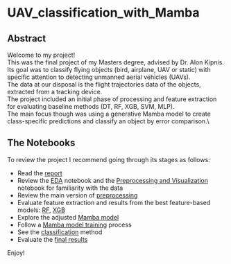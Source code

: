 # UAV_classification_with_Mamba

## Abstract

Welcome to my project!\
This was the final project of my Masters degree, advised by Dr. Alon Kipnis.\
Its goal was to classify flying objects (bird, airplane, UAV or static) with specific attention to detecting unmanned aerial vehicles (UAVs).\
The data at our disposal is the flight trajectories data of the objects, extracted from a tracking device.\
The project included an initial phase of processing and feature extraction for evaluating baseline methods (DT, RF, XGB, SVM, MLP).\
The main focus though was using a generative Mamba model to create class-specific predictions and classify an object by error comparison.\

## The Notebooks
To review the project I recommend going through its stages as follows:
- Read the [report](https://github.com/ayalaraanan/UAV_classification_with_Mamba/blob/main/Final_Project___UAV_classification_with_Mamba.pdf)
- Review the [EDA](https://github.com/ayalaraanan/UAV_classification_with_Mamba/blob/main/Basic%20EDA%20and%20Dataset%20Analysis%20-%20full.ipynb) notebook and the [Preprocessing and Visualization](https://github.com/ayalaraanan/UAV_classification_with_Mamba/blob/main/Preprocessing%20and%20Visualization%20-%20full.ipynb) notebook for familiarity with the data
- Review the main version of [preprocessing](https://github.com/ayalaraanan/UAV_classification_with_Mamba/blob/main/Mamba%20Preprocessing/Preprocessing%20for%20Mamba.ipynb)
- Evaluate feature extraction and results from the best feature-based models: [RF](https://github.com/ayalaraanan/UAV_classification_with_Mamba/blob/main/Baseline%20Models%20Training/UAV%20project%20full%20RF%20all%20lengths%20Mamba%20compatible%20dataset.ipynb), [XGB](https://github.com/ayalaraanan/UAV_classification_with_Mamba/blob/main/Baseline%20Models%20Training/UAV%20project%20full%20XGB%20all%20lengths%20Mamba%20compatible%20dataset.ipynb)
- Explore the adjusted [Mamba model](https://github.com/ayalaraanan/UAV_classification_with_Mamba/blob/main/Mamba%20Model.ipynb)
- Follow a [Mamba model training](https://github.com/ayalaraanan/UAV_classification_with_Mamba/blob/main/Mamba%20Training/Mamba%20UAV%20training.ipynb) process
- See the [classification](https://github.com/ayalaraanan/UAV_classification_with_Mamba/blob/main/Mamba%20Classification/Mamba_Classification%20combinations%20optimization.ipynb) method
- Evaluate the [final results](https://github.com/ayalaraanan/UAV_classification_with_Mamba/blob/main/Analysis%20and%20plotting/feature_extraction_results_analysis%20full%20Mamba%20compatible%20-%20ALL.ipynb)

Enjoy!
